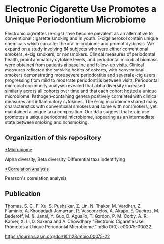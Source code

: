 # Electronic Cigarette Use Promotes a Unique Periodontium Microbiome
Electronic cigarettes (e-cigs) have become prevalent as an alternative to conventional cigarette smoking and in youth. E-cigs aerosol contain unique chemicals which can alter the oral microbiome and promot dysbiosis. We expand on a study involving 84 subjects who were either conventional smokers, e-cig smokers, or nonsmokers. Clinical measures of periodontal health, proinflammatory cytokine levels, and periodontal microbial biomass were obtained from patients at baseline and follow-up visits. Clinical measures reflected the smoking habits of cohorts, with conventional smokers demonstrating more severe periodontitis and several e-cig users progressing from mild to moderate periodontitis between visits. Periodontal microbial community analysis revealed that alpha diversity increased similarly across all cohorts over time and that each cohort hosted a unique microbiome. Pathogen-containing genera positively correlated with clinical measures and inflammatory cytokines. The e-cig microbiome shared many characteristics with conventional smokers and some with nonsmokers, yet maintained a unique taxa composition. Our data suggest that e-cig use promotes a unique periodontal microbiome, appearing as an intermediate state between smoking and nonsmoking.

## Organization of this repository
[*Microbiome](https://github.com/Fangxi-Xu/E-cigarettes_SGP_Microbiome/tree/main/Microbiome)


Alpha diversity, Beta diversity, Differential taxa indentifying

[*Correlation Analysis](https://github.com/Fangxi-Xu/E-cigarettes_SGP_Microbiome/tree/main/Correlation)

Pearson's correlation analysis 

## Publication

Thomas, S. C., F. Xu, S. Pushalkar, Z. Lin, N. Thakor, M. Vardhan, Z. Flaminio, A. Khodadadi-Jamayran, R. Vasconcelos, A. Akapo, E. Queiroz, M. Bederoff, M. N. Janal, Y. Guo, D. Aguallo, T. Gordon, P. M. Corby, A. R. Kamer, X. Li, D. Saxena and A. Chowdhary "Electronic Cigarette Use Promotes a Unique Periodontal Microbiome." mBio 0(0): e00075-00022.

https://journals.asm.org/doi/10.1128/mbio.00075-22




